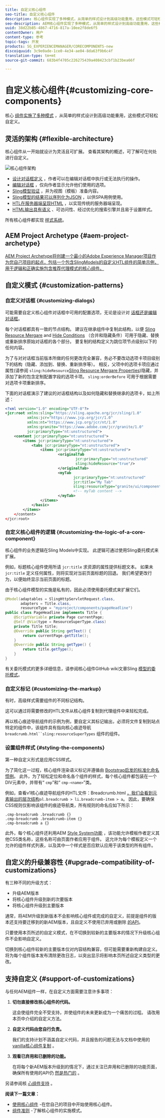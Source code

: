 ```yaml
---
title: 自定义核心组件
seo-title: 自定义核心组件
description: 核心组件实现了多种模式，从简单的样式设计到高级功能重用，这些模式可轻松实现自定义。
seo-description: AEM核心组件实现了多种模式，从简单的样式设计到高级功能重用，这些模式都允许轻松自定义。
uuid: 38d22b85-4867-4716-817a-10ee2f8de6f5
contentOwner: 用户
content-type: 参考
topic-tags: 开发
products: SG_EXPERIENCEMANAGER/CORECOMPONENTS-new
discoiquuid: 3c9e0ade-1ce0-4e34-ae04-8da63f9b6c4f
translation-type: tm+mt
source-git-commit: 683b4f4705c226275439a408423cbf1b23bea66f

---
```



# 自定义核心组件{#customizing-core-components}

核心 [组件实施了多种模式](developing.md) ，从简单的样式设计到高级功能重用，这些模式可轻松自定义。

## 灵活的架构 {#flexible-architecture}

核心组件从一开始就设计为灵活且可扩展。 查看其架构的概述，可了解可在何处进行自定义。

![核心组件架构](assets/screen_shot_2018-12-07at093742.png)

* [设计对话框定义](authoring.md#edit-and-design-dialogs) ，作者可以在编辑对话框中执行或无法执行的操作。
* [编辑对话框](authoring.md#edit-and-design-dialogs) ，仅向作者显示允许他们使用的选项。
* [Sling模型验证](#customizing-the-logic-of-a-core-component) ，并为视图（模板）准备内容。
* [Sling模型的结果可以序列化为JSON](#customizing-the-logic-of-a-core-component) ，以供SPA用例使用。
* [HTL在服务器端呈现HTML](#customizing-the-markup) ，以实现传统的服务器端呈现。
* [HTML输出具有语义](#customizing-the-markup) 、可访问性、经过优化的搜索引擎并且易于设置样式。

所有核心组件都实现 [样式系统](customizing.md)。

## AEM Project Archetype {#aem-project-archetype}

[AEM Project Archetype将创建一个最小的Adobe Experience Manager项目作为您自己项目的起点，包括一个包含SlingModels的自定义HTL组件的简单示例，用于逻辑和正确实施包含推荐代理模式的核心组件。](overview.md)

## 自定义模式 {#customization-patterns}

### 自定义对话框 {#customizing-dialogs}

可能需要自定义核心组件对话框中可用的配置选项，无论是设计对 [话框还是编辑对话框](authoring.md)。

每个对话框都具有一致的节点结构。 建议在继承组件中复制此结构，以便 [Sling Resource Mergare](https://helpx.adobe.com/experience-manager/6-4/sites/developing/using/sling-resource-merger.html) and [Hide Conditions](https://helpx.adobe.com/experience-manager/6-5/sites/developing/using/hide-conditions.html) （合并和隐藏条件）可用于隐藏、替换或重新排序原始对话框的各个部分。 要复制的结构定义为跳位项节点级别以下的任何内容。

为了与对对话框当前版本所做的任何更改完全兼容，务必不要改动选项卡项目级别下的结构（隐藏、添加到、替换、重新排序等）。 相反，父项中的选项卡项应通过属性(请参阅 `sling:hideResource`[Sling Resource Mergare Properties](https://helpx.adobe.com/experience-manager/6-5/sites/developing/using/sling-resource-merger.html))隐藏，并添加了新的包含定制配置字段的选项卡项。 `sling:orderBefore` 可用于根据需要对选项卡项重新排序。

下面的对话框演示了建议的对话框结构以及如何隐藏和替换继承的选项卡，如上所述：

```xml
<?xml version="1.0" encoding="UTF-8"?>
<jcr:root xmlns:sling="https://sling.apache.org/jcr/sling/1.0"
          xmlns:jcr="https://www.jcp.org/jcr/1.0"
          xmlns:nt="https://www.jcp.org/jcr/nt/1.0"
          xmlns:granite="https://www.adobe.com/jcr/granite/1.0"
          jcr:primaryType="nt:unstructured">
    <content jcr:primaryType="nt:unstructured">
        <items jcr:primaryType="nt:unstructured">
            <tabs jcr:primaryType="nt:unstructured">
                <items jcr:primaryType="nt:unstructured">
                        <originalTab
                                jcr:primaryType="nt:unstructured"
                                sling:hideResource="true"/>
                        </originalTab>
                        <myTab
                               jcr:primaryType="nt:unstructured"
                               jcr:title="My Tab"
                               sling:resourceType="granite/ui/components/coral/foundation/container"/>
                               <!-- myTab content -->
                        </myTab>
                </items>
            </basic>
        </items>
    </content>
</jcr:root>
```

### 自定义核心组件的逻辑 {#customizing-the-logic-of-a-core-component}

核心组件的业务逻辑在Sling Models中实现。 此逻辑可通过使用Sling委托模式来扩展。

例如，标题核心组件使用所请 `jcr:title` 求资源的属性提供标题文本。 如果未 `jcr:title` 定义任何属性，则将实现对当前页面标题的回退。 我们希望更改行为，以便始终显示当前页面的标题。

由于核心组件模型的实施是私有的，因此必须使用委托模式来扩展它们。

```java
@Model(adaptables = SlingHttpServletRequest.class,
       adapters = Title.class,
       resourceType = "myproject/components/pageHeadline")
public class PageHeadline implements Title {
    @ScriptVariable private Page currentPage;
    @Self @Via(type = ResourceSuperType.class)
    private Title title;
    @Override public String getText() {
        return currentPage.getTitle();
    }
    @Override public String getType() {
        return title.getType();
    }
}
```

有关委托模式的更多详细信息，请参阅核心组件GitHub wiki文章Sling [模型的委托模式](https://github.com/adobe/aem-core-wcm-components/wiki/Delegation-Pattern-for-Sling-Models)。

### 自定义标记 {#customizing-the-markup}

有时，高级样式需要组件的不同标记结构。

这可以通过将需要修改的HTL文件从核心组件复制到代理组件中来轻松完成。

再以核心痕迹导航组件的示例为例，要自定义其标记输出，必须将文件复制到站点特定的组件中，该组件具有指向核心痕迹导航 `breadcrumb.html``sling:resourceSuperTypes` 组件的组件。

### 设置组件样式 {#styling-the-components}

第一种自定义形式是应用CSS样式。

为了简化这一过程，核心组件渲染语义标记并遵循由 [Bootstrap启发的标准化命名惯例](https://getbootstrap.com/)。 此外，为了轻松定位和命名各个组件的样式，每个核心组件都包装在一个DIV元素中，并带有“ `cmp`”和“ `cmp-<name>`”类。

例如，查看v1核心痕迹导航组件的HTL文件：Breadcrumb.html [，我们会看到元素输出的层次结构](https://github.com/adobe/aem-core-wcm-components/blob/master/content/src/content/jcr_root/apps/core/wcm/components/breadcrumb/v2/breadcrumb/breadcrumb.html)`ol.breadcrumb > li.breadcrumb-item > a`。 因此，要确保CSS规则仅影响该组件的痕迹导航类，所有规则的命名应如下所示：

```shell
.cmp-breadcrumb .breadcrumb {}  
.cmp-breadcrumb .breadcrumb-item {}  
.cmp-breadcrumb a {}
```

此外，每个核心组件还利用AEM [Style System功能](https://helpx.adobe.com/experience-manager/6-5/sites/authoring/using/style-system.html) ，该功能允许模板作者定义其他CSS类名称，这些名称可由页面作者应用于组件。 这允许为每个模板定义一个允许的组件样式列表，以及其中一个样式是否应默认应用于该类型的所有组件。

## 自定义的升级兼容性 {#upgrade-compatibility-of-customizations}

有三种不同的升级方式：

* 升级AEM版本
* 将核心组件升级到新的次要版本
* 将核心组件升级到主要版本

通常，将AEM升级到新版本不会影响核心组件或完成的自定义，前提是组件的版本还支持要迁移到的新AEM版本，且自定义不使用已弃用或删除 [的API](https://helpx.adobe.com/experience-manager/6-5/release-notes/deprecated-removed-features.html)。

只要使用本页所述的自定义模式，在不切换到较新的主要版本的情况下升级核心组件不会影响自定义。

切换到核心组件较新的主要版本仅对内容结构兼容，但可能需要重新构建自定义。 将为每个组件版本发布清除更改日志，以突出显示将影响本页所述自定义类型的更改。

## 支持自定义 {#support-of-customizations}

与任何AEM组件一样，在自定义方面需要注意许多事项：

1. **切勿直接修改核心组件的代码。**

   这会使组件完全不受支持，并使组件的未来更新成为一个痛苦的过程。 请改用本页中介绍的自定义方法。

1. **自定义代码由您自行负责。**

   我们的支持计划不涵盖自定义代码，并且报告的问题无法与文档中使用的 [vanilla核心组件复制](using.md) 。

1. **观看已弃用和已删除的功能。**

   在将每个新AEM版本升级到的情况下，通过关注已弃用和已删除的功能页面，确保所有使用的API仍 [然是热门的](https://helpx.adobe.com/experience-manager/6-5/release-notes/deprecated-removed-features.html) 。

另请参阅核 [心组件支持](developing.md#core-component-support) 。

**阅读下一篇文章：**

* [使用核心组件](using.md) -在您自己的项目中开始使用核心组件。
* [组件准则](guidelines.md) -了解核心组件的实施模式。

